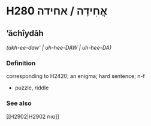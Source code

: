 # H280 אֲחִידָה / אחידה

## ʼăchîydâh

_(akh-ee-daw' | uh-hee-DAW | uh-hee-DA)_

### Definition

corresponding to H2420; an enigma; hard sentence; n-f

- puzzle, riddle

### See also

[[H2902|H2902 טוח]]
